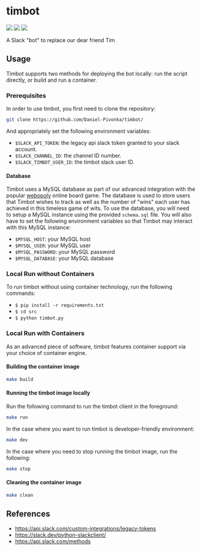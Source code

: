 # timbot
![](https://github.com/Daniel-Pivonka/timbot/workflows/flake8/badge.svg)
![](https://github.com/Daniel-Pivonka/timbot/workflows/tox/badge.svg)
![](https://github.com/Daniel-Pivonka/timbot/workflows/docker/badge.svg)

A Slack "bot" to replace our dear friend Tim

## Usage

Timbot supports two methods for deploying the bot locally: run the script directly, or build and run a container.

### Prerequisites

In order to use timbot, you first need to clone the repository:

```bash
git clone https://github.com/Daniel-Pivonka/timbot/
```

And appropriately set the following environment variables:

- `$SLACK_API_TOKEN`: the legacy api slack token granted to your slack account.
- `$SLACK_CHANNEL_ID`: the channel ID number.
- `$SLACK_TIMBOT_USER_ID`: the timbot slack user ID.

#### Database

Timbot uses a MySQL database as part of our advanced integration with the popular [webopoly](https://www.webopoly.org/) online board game. The database is used to store users that Timbot wishes to track as well as the number of "wins" each user has achieved in this timeless game of wits. To use the database, you will need to setup a MySQL instance using the provided `schema.sql` file. You will also have to set the following environment variables so that Timbot may interact with this MySQL instance:

- `$MYSQL_HOST`: your MySQL host
- `$MYSQL_USER`: your MySQL user
- `$MYSQL_PASSWORD`: your MySQL password
- `$MYSQL_DATABASE`: your MySQL database

### Local Run without Containers

To run timbot without using container technology, run the following commands:

- `$ pip install -r requirements.txt`
- `$ cd src`
- `$ python timbot.py`

### Local Run with Containers

As an advanced piece of software, timbot features container support via your choice of container engine.

#### Building the container image

```bash
make build
```

#### Running the timbot image locally

Run the following command to run the timbot client in the foreground:

```bash
make run
```

In the case where you want to run timbot is developer-friendly environment:

```bash
make dev
```

In the case where you need to stop running the timbot image, run the following:

```bash
make stop
```

#### Cleaning the container image

```bash
make clean
```

## References

- https://api.slack.com/custom-integrations/legacy-tokens
- https://slack.dev/python-slackclient/
- https://api.slack.com/methods
